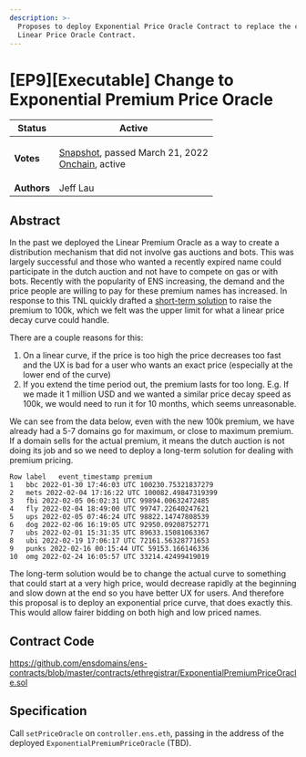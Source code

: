 ```yaml
---
description: >-
  Proposes to deploy Exponential Price Oracle Contract to replace the current
  Linear Price Oracle Contract.
---
```


# \[EP9]\[Executable] Change to Exponential Premium Price Oracle

| **Status**  | Active                                                                                                                                                                                                                                                                                                                                                                           |
| ----------- | -------------------------------------------------------------------------------------------------------------------------------------------------------------------------------------------------------------------------------------------------------------------------------------------------------------------------------------------------------------------------------- |
| **Votes**   | <p><a href="https://snapshot.org/#/ens.eth/proposal/0xe040bdae812af4bd5b3b6e3f46ed1ff4701986c338b827ac8f05807c2b9b9d73">Snapshot</a>, passed March 21, 2022<br><a href="https://www.withtally.com/governance/eip155:1:0x323A76393544d5ecca80cd6ef2A560C6a395b7E3/proposal/27850654116740852236526757351596115114486670304472932313768517382407193376455">Onchain</a>, active</p> |
| **Authors** | Jeff Lau                                                                                                                                                                                                                                                                                                                                                                         |

## Abstract

In the past we deployed the Linear Premium Oracle as a way to create a distribution mechanism that did not involve gas auctions and bots. This was largely successful and those who wanted a recently expired name could participate in the dutch auction and not have to compete on gas or with bots. Recently with the popularity of ENS increasing, the demand and the price people are willing to pay for these premium names has increased. In response to this TNL quickly drafted a [short-term solution](https://discuss.ens.domains/t/ep5-executable-set-the-temporary-premium-start-price-to-100-000/9336) to raise the premium to 100k, which we felt was the upper limit for what a linear price decay curve could handle.

There are a couple reasons for this:

1. On a linear curve, if the price is too high the price decreases too fast and the UX is bad for a user who wants an exact price (especially at the lower end of the curve)
2. If you extend the time period out, the premium lasts for too long. E.g. If we made it 1 million USD and we wanted a similar price decay speed as 100k, we would need to run it for 10 months, which seems unreasonable.

We can see from the data below, even with the new 100k premium, we have already had a 5-7 domains go for maximum, or close to maximum premium. If a domain sells for the actual premium, it means the dutch auction is not doing its job and so we need to deploy a long-term solution for dealing with premium pricing.

```
Row	label	event_timestamp	premium	
1	bbc 2022-01-30 17:46:03 UTC 100230.75321837279
2	mets 2022-02-04 17:16:22 UTC 100082.49847319399
3	fbi 2022-02-05 06:02:31 UTC 99894.00632472485
4	fly 2022-02-04 18:49:00 UTC 99747.22640247621
5	ups 2022-02-05 07:46:24 UTC 98822.14747808539
6	dog 2022-02-06 16:19:05 UTC 92950.09208752771
7	ubs 2022-02-01 15:31:35 UTC 89633.15081063367
8	ubi 2022-02-19 17:06:17 UTC 72161.56328771653
9	punks 2022-02-16 00:15:44 UTC 59153.166146336
10	omg 2022-02-24 16:05:57 UTC 33214.42499419019
```

The long-term solution would be to change the actual curve to something that could start at a very high price, would decrease rapidly at the beginning and slow down at the end so you have better UX for users. And therefore this proposal is to deploy an exponential price curve, that does exactly this. This would allow fairer bidding on both high and low priced names.

## Contract Code

https://github.com/ensdomains/ens-contracts/blob/master/contracts/ethregistrar/ExponentialPremiumPriceOracle.sol

## Specification

Call `setPriceOracle` on `controller.ens.eth`, passing in the address of the deployed `ExponentialPremiumPriceOracle` (TBD).

```
```
